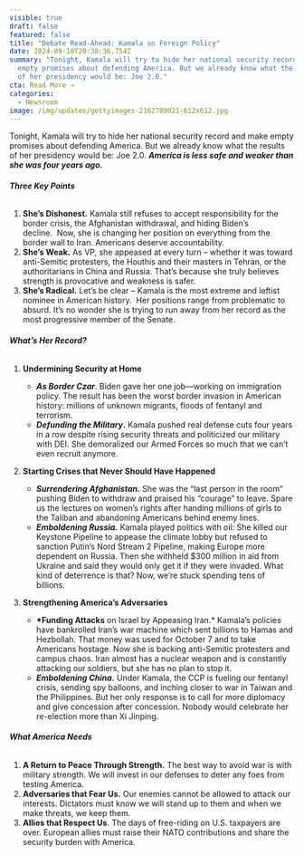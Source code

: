 ```yaml
---
visible: true
draft: false
featured: false
title: "Debate Read-Ahead: Kamala on Foreign Policy"
date: 2024-09-10T20:30:36.754Z
summary: "Tonight, Kamala will try to hide her national security record and make
  empty promises about defending America. But we already know what the results
  of her presidency would be: Joe 2.0."
cta: Read More →
categories:
  - Newsroom
image: /img/updates/gettyimages-2162789021-612x612.jpg
---
```

Tonight, Kamala will try to hide her national security record and make empty promises about defending America. But we already know what the results of her presidency would be: Joe 2.0. ***America is less safe and weaker than she was four years ago.***

###### ***Three Key Points***

1. **She’s Dishonest.** Kamala still refuses to accept responsibility for the border crisis, the Afghanistan withdrawal, and hiding Biden’s decline.  Now, she is changing her position on everything from the border wall to Iran. Americans deserve accountability.
2. **She’s Weak.** As VP, she appeased at every turn – whether it was toward anti-Semitic protesters, the Houthis and their masters in Tehran, or the authoritarians in China and Russia. That’s because she truly believes strength is provocative and weakness is safer. 
3. **She’s Radical.** Let’s be clear – Kamala is the most extreme and leftist nominee in American history.  Her positions range from problematic to absurd. It’s no wonder she is trying to run away from her record as the most progressive member of the Senate.

###### ***What’s Her Record?***

1. **Undermining Security at Home**

   * ***As Border Czar***. Biden gave her one job—working on immigration policy. The result has been the worst border invasion in American history: millions of unknown migrants, floods of fentanyl and terrorism.
   * ***Defunding the Military*.** Kamala pushed real defense cuts four years in a row despite rising security threats and politicized our military with DEI. She demoralized our Armed Forces so much that we can’t even recruit anymore.
2. **Starting Crises that Never Should Have Happened**

   * ***Surrendering Afghanistan.*** She was the “last person in the room” pushing Biden to withdraw and praised his “courage” to leave. Spare us the lectures on women’s rights after handing millions of girls to the Taliban and abandoning Americans behind enemy lines.  
   * ***Emboldening Russia.*** Kamala played politics with oil: She killed our Keystone Pipeline to appease the climate lobby but refused to sanction Putin’s Nord Stream 2 Pipeline, making Europe more dependent on Russia. Then she withheld $300 million in aid from Ukraine and said they would only get it if they were invaded. What kind of deterrence is that? Now, we’re stuck spending tens of billions.
3. **Strengthening America’s Adversaries**

   * **\*Funding Attacks** on Israel by Appeasing Iran.* Kamala’s policies have bankrolled Iran’s war machine which sent billions to Hamas and Hezbollah. That money was used for October 7 and to take Americans hostage. Now she is backing anti-Semitic protesters and campus chaos. Iran almost has a nuclear weapon and is constantly attacking our soldiers, but she has no plan to stop it.
   * ***Emboldening China*.** Under Kamala, the CCP is fueling our fentanyl crisis, sending spy balloons, and inching closer to war in Taiwan and the Philippines. But her only response is to call for more diplomacy and give concession after concession. Nobody would celebrate her re-election more than Xi Jinping.

###### ***What America Needs***

1. **A Return to Peace Through Strength.** The best way to avoid war is with military strength. We will invest in our defenses to deter any foes from testing America.
2. **Adversaries that Fear Us.** Our enemies cannot be allowed to attack our interests. Dictators must know we will stand up to them and when we make threats, we keep them.
3. **Allies that Respect Us**. The days of free-riding on U.S. taxpayers are over. European allies must raise their NATO contributions and share the security burden with America.